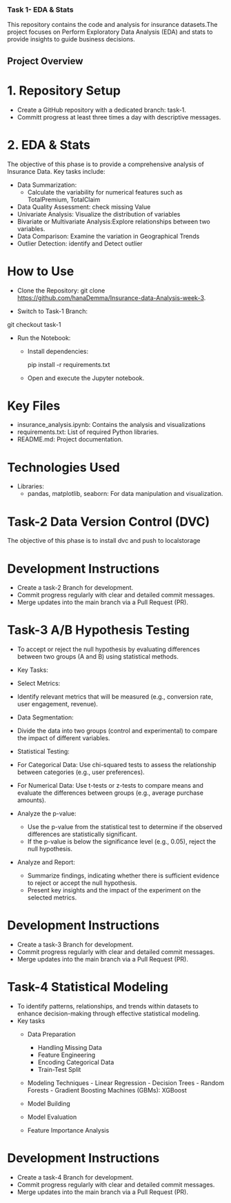 ### Task 1- EDA & Stats
This repository contains the code and analysis for insurance datasets.The project focuses on Perform Exploratory Data Analysis (EDA) and stats to provide insights to guide business decisions.

## Project Overview

# 1. Repository Setup
- Create a GitHub repository with a dedicated branch: task-1.
- Committ progress at least three times a day with descriptive messages.
# 2. EDA & Stats
The objective of this phase is to provide a comprehensive analysis of Insurance Data. Key tasks include: 
   - Data Summarization:
       - Calculate the variability for numerical features such as   TotalPremium, TotalClaim
   - Data Quality Assessment: check missing Value
   - Univariate Analysis: Visualize the distribution of variables
   - Bivariate or Multivariate Analysis:Explore relationships between two variables.
   - Data Comparison:  Examine the variation in Geographical Trends
   - Outlier Detection: identify and Detect outlier 

# How to Use
- Clone the Repository:
git clone https://github.com/hanaDemma/Insurance-data-Analysis-week-3.

- Switch to Task-1 Branch:

git checkout task-1

- Run the Notebook:

    - Install dependencies:

        pip install -r requirements.txt

    - Open and execute the Jupyter notebook.

# Key Files
- insurance_analysis.ipynb: Contains the analysis and visualizations
- requirements.txt: List of required Python libraries.
- README.md: Project documentation.

# Technologies Used
- Libraries:
    - pandas, matplotlib, seaborn: For data manipulation and visualization.

# Task-2 Data Version Control (DVC)
The objective of this phase is to install dvc and push to localstorage

# Development Instructions
- Create a task-2 Branch for development.
- Commit progress regularly with clear and detailed commit messages.
- Merge updates into the main branch via a Pull Request (PR).

# Task-3 A/B Hypothesis Testing
- To accept or reject the null hypothesis by evaluating differences between two groups (A and B) using statistical methods.
- Key Tasks:
 - Select Metrics:

  - Identify relevant metrics that will be measured (e.g., conversion rate, user engagement, revenue).
 - Data Segmentation:

  - Divide the data into two groups (control and experimental) to compare the impact of different variables.
 - Statistical Testing:
  - For Categorical Data: Use chi-squared tests to assess the relationship between categories (e.g., user preferences).
  - For Numerical Data: Use t-tests or z-tests to compare means and evaluate the differences between groups (e.g., average purchase amounts).
- Analyze the p-value:

  - Use the p-value from the statistical test to determine if the observed differences are statistically significant.
  - If the p-value is below the significance level (e.g., 0.05), reject the null hypothesis.
- Analyze and Report:

  - Summarize findings, indicating whether there is sufficient evidence to reject or accept the null hypothesis.
  - Present key insights and the impact of the experiment on the selected metrics.

# Development Instructions
- Create a task-3 Branch for development.
- Commit progress regularly with clear and detailed commit messages.
- Merge updates into the main branch via a Pull Request (PR).


# Task-4 Statistical Modeling
- To identify patterns, relationships, and trends within datasets to enhance decision-making through effective statistical modeling.
 - Key tasks
      - Data Preparation
          - Handling Missing Data
          - Feature Engineering
          - Encoding Categorical Data
          - Train-Test Split

      - Modeling Techniques
            - Linear Regression
            - Decision Trees
            - Random Forests
            - Gradient Boosting Machines (GBMs): XGBoost
      - Model Building
      - Model Evaluation
      - Feature Importance Analysis


# Development Instructions
- Create a task-4 Branch for development.
- Commit progress regularly with clear and detailed commit messages.
- Merge updates into the main branch via a Pull Request (PR).